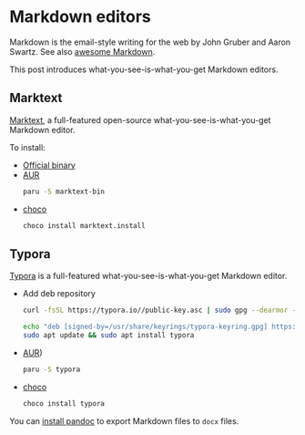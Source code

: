 # Markdown editors


Markdown is the email-style writing for the web by John Gruber and Aaron Swartz. See also [awesome Markdown](https://github.com/mundimark/awesome-markdown#markdown).

This post introduces what-you-see-is-what-you-get Markdown editors.

<!--more-->

## Marktext

[Marktext](https://marktext.app/), a full-featured open-source what-you-see-is-what-you-get Markdown editor.

To install:
- [Official binary](https://marktext.app/)
- [AUR](https://aur.archlinux.org/packages/marktext-bin/)
  ```bash
  paru -S marktext-bin
  ```
- [choco](https://community.chocolatey.org/packages/marktext.install)
  ```bash
  choco install marktext.install
  ```

## Typora

[Typora](https://typora.io/) is a full-featured what-you-see-is-what-you-get Markdown editor.

- Add deb repository
  ```bash
  curl -fsSL https://typora.io//public-key.asc | sudo gpg --dearmor -o /usr/share/keyrings/typora-keyring.gpg

  echo "deb [signed-by=/usr/share/keyrings/typora-keyring.gpg] https://typora.io/ ./" | sudo tee /etc/apt/sources.list.d/typora.list > /dev/nul
  sudo apt update && sudo apt install typora
  ```
- [AUR](https://aur.archlinux.org/packages/typora/))
  ```bash
  paru -S typora
  ```
- [choco](https://community.chocolatey.org/packages/typora)
  ```bash
  choco install typora
  ```

You can [install pandoc](https://pandoc.org/installing.html) to export Markdown files to `docx` files.


